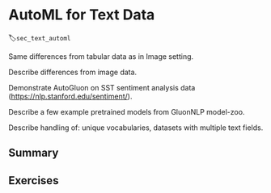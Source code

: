 # AutoML for Text Data
:label:`sec_text_automl`

Same differences from tabular data as in Image setting.

Describe differences from image data.

Demonstrate AutoGluon on SST sentiment analysis data (https://nlp.stanford.edu/sentiment/).

Describe a few example pretrained models from GluonNLP model-zoo.

Describe handling of: unique vocabularies, datasets with multiple text fields.


## Summary


## Exercises

